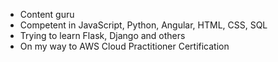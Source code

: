 * Content guru
* Competent in JavaScript, Python, Angular, HTML, CSS, SQL
* Trying to learn Flask, Django and others
* On my way to AWS Cloud Practitioner Certification
